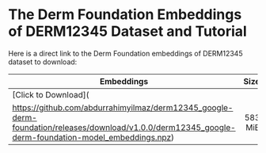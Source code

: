 # The Derm Foundation Embeddings of DERM12345 Dataset and Tutorial

Here is a direct link to the Derm Foundation embeddings of DERM12345 dataset to download:

| Embeddings| Size |
| --- | ---: |
| [Click to Download](
https://github.com/abdurrahimyilmaz/derm12345_google-derm-foundation/releases/download/v1.0.0/derm12345_google-derm-foundation-model_embeddings.npz) | 583 MiB |


